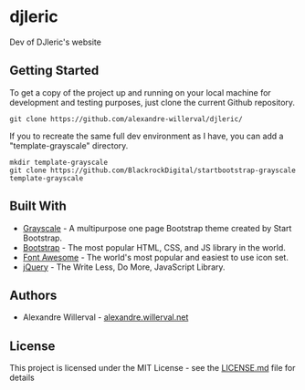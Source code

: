 # djleric

Dev of DJleric's website

## Getting Started

To get a copy of the project up and running on your local machine for 
development and testing purposes, just clone the current Github repository.
```
git clone https://github.com/alexandre-willerval/djleric/
```

If you to recreate the same full dev environment as I have, you can add a "template-grayscale" directory.
```
mkdir template-grayscale
git clone https://github.com/BlackrockDigital/startbootstrap-grayscale template-grayscale
```

## Built With

* [Grayscale](https://github.com/BlackrockDigital/startbootstrap-grayscale) - 
A multipurpose one page Bootstrap theme created by Start Bootstrap.
* [Bootstrap](https://getbootstrap.com/) - The most popular HTML, CSS, and JS library in the world.
* [Font Awesome](https://fontawesome.com/) - The world's most popular and easiest to use icon set.
* [jQuery](https://jquery.com/) - The Write Less, Do More, JavaScript Library.

## Authors

* Alexandre Willerval - [alexandre.willerval.net](http://alexandre.willerval.net/)

## License

This project is licensed under the MIT License - see the [LICENSE.md](LICENSE.md) file for details
